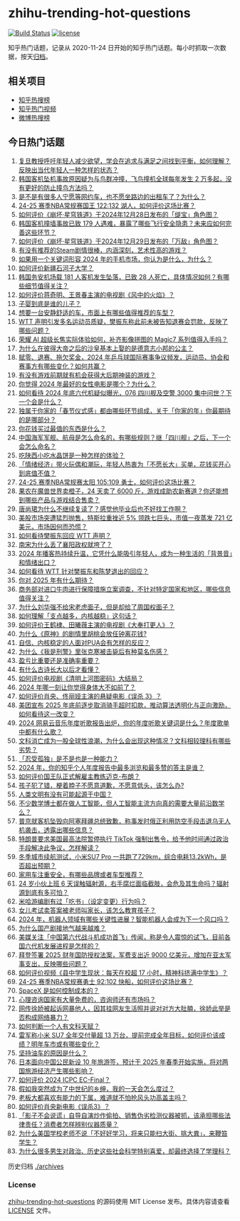 # zhihu-trending-hot-questions

[![Build Status](https://github.com/justjavac/zhihu-trending-hot-questions/workflows/ci/badge.svg?branch=master)](https://github.com/justjavac/zhihu-trending-hot-questions/actions)
[![license](https://img.shields.io/github/license/justjavac/zhihu-trending-hot-questions)](https://github.com/justjavac/zhihu-trending-hot-questions/blob/master/LICENSE)

知乎热门话题，记录从 2020-11-24
日开始的知乎热门话题。每小时抓取一次数据，按天[归档](./archives)。

## 相关项目

- [知乎热搜榜](https://github.com/justjavac/zhihu-trending-top-search)
- [知乎热门视频](https://github.com/justjavac/zhihu-trending-hot-video)
- [微博热搜榜](https://github.com/justjavac/weibo-trending-hot-search)

## 今日热门话题

<!-- BEGIN -->
<!-- 最后更新时间 Sun Dec 29 2024 17:17:04 GMT+0800 (China Standard Time) -->

1. [复旦教授呼吁年轻人减少欲望，学会在追求与满足之间找到平衡，如何理解？反映出当代年轻人一种怎样的状态？](https://www.zhihu.com/question/7944147588)
1. [韩国客机坠机事故原因疑为与鸟群冲撞，飞鸟撞机全球每年发生 2 万多起，没有更好的防止撞鸟方法吗？](https://www.zhihu.com/question/8158698495)
1. [是不是有很多人宁愿等网约车，也不愿坐路边的出租车了？为什么？](https://www.zhihu.com/question/7979944824)
1. [24-25 赛季NBA常规赛国王 122:132 湖人，如何评价这场比赛？](https://www.zhihu.com/question/8160460642)
1. [如何评价《崩坏·星穹铁道》于2024年12月28日发布的「缇宝」角色图？](https://www.zhihu.com/question/8088771606)
1. [韩国客机撞墙事故已致 179 人遇难，暴露了哪些飞行安全隐患？未来应如何完善这些环节？](https://www.zhihu.com/question/8155799679)
1. [如何评价《崩坏·星穹铁道》于2024年12月29日发布的「万敌」角色图？](https://www.zhihu.com/question/8167483635)
1. [有没有推荐的Steam剧情很棒，内涵深刻，艺术性高的游戏？](https://www.zhihu.com/question/6398805949)
1. [如果用一个关键词形容 2024 年的手机市场，你认为是什么，为什么？](https://www.zhihu.com/question/7208775634)
1. [如何评价新疆石河子大学？](https://www.zhihu.com/question/22652013)
1. [韩国务安机场载 181 人客机发生坠落，已致 28 人死亡，具体情况如何？有哪些细节值得关注？](https://www.zhihu.com/question/8152680240)
1. [如何评价蒋奇明、王景春主演的电视剧《风中的火焰》？](https://www.zhihu.com/question/4495327646)
1. [子婴到底是谁的儿子？](https://www.zhihu.com/question/42124800)
1. [想要一台安静舒适的车，市面上有哪些值得推荐的车型？](https://www.zhihu.com/question/8023249950)
1. [WTT 声明引发多名运动员质疑，樊振东称此前未被告知退赛会罚款，反映了哪些问题？](https://www.zhihu.com/question/8160347529)
1. [荣耀 AI 超级长焦实际体验如何，补齐影像拼图的 Magic7 系列值得入手吗？](https://www.zhihu.com/question/8115918841)
1. [为什么在彼得大帝之后的沙皇基本上娶的是德意志小邦的公主？](https://www.zhihu.com/question/358065188)
1. [赋零、退赛、拖欠奖金，2024 年乒乓球国际赛事争议频发，运动员、协会和赛事方有哪些变化？如何共赢？](https://www.zhihu.com/question/8004770868)
1. [有没有游戏前期就有机会获得大后期神装的游戏？](https://www.zhihu.com/question/474872763)
1. [你觉得 2024 年最好的女性电影是哪个？为什么？](https://www.zhihu.com/question/6844158980)
1. [如何看待 2024 年底六代机疑似曝光，076 四川舰及空警 3000 集中问世？下一个会是什么？](https://www.zhihu.com/question/8038336948)
1. [独属于你家的「春节仪式感」都由哪些环节组成，关于「你家的年」你最期待的是哪部分？](https://www.zhihu.com/question/7656019540)
1. [你花钱买过最值的东西是什么？](https://www.zhihu.com/question/59836061)
1. [中国海军军舰、航母是怎么命名的，有哪些规则？继「四川舰」之后，下一个会怎么命名？](https://www.zhihu.com/question/7998799889)
1. [吃陕西小吃水晶饼是一种怎样的体验？](https://www.zhihu.com/question/35952275)
1. [「情绪经济」带火玩偶和潮玩，年轻人热衷为「不愿长大」买单，花钱买开心到底值不值？](https://www.zhihu.com/question/6461528511)
1. [24-25 赛季NBA常规赛太阳 105:109 勇士，如何评价这场比赛？](https://www.zhihu.com/question/8153690406)
1. [果农在魔兽世界卖橙子，24 天卖了 6000 斤，游戏成助农新赛道？你还能想到哪些产品与游戏结合售卖？](https://www.zhihu.com/question/8071297760)
1. [唐尚珺为什么不继续复读了？感觉他毕业后也不好找工作啊？](https://www.zhihu.com/question/667247080)
1. [美股市场突遭猛烈抛售，特斯拉重挫近 5% 领跌七巨头，市值一夜蒸发 721 亿美元，市场因何而恐慌？](https://www.zhihu.com/question/8075726973)
1. [如何看待樊振东回应 WTT 声明？](https://www.zhihu.com/question/8158979697)
1. [南宋为什么丢了襄阳政权就垮了？](https://www.zhihu.com/question/7852174048)
1. [2024 年播客热持续升温，它凭什么能吸引年轻人，成为一种生活的「背景音」和情绪出口？](https://www.zhihu.com/question/7084088943)
1. [如何看待 WTT 针对樊振东和陈梦退出的回应？](https://www.zhihu.com/question/8118918539)
1. [你对 2025 年有什么期待？](https://www.zhihu.com/question/6106675709)
1. [商务部对进口牛肉进行保障措施立案调查，不针对特定国家和地区，哪些信息值得关注？](https://www.zhihu.com/question/8017457729)
1. [为什么刘华强不给宋老虎面子，但是却给了周国权面子？](https://www.zhihu.com/question/520718196)
1. [如何理解「支点越多，内核越稳」这句话？](https://www.zhihu.com/question/7271313613)
1. [如何评价王鹤棣、田曦薇主演的电视剧《大奉打更人》？](https://www.zhihu.com/question/3838228946)
1. [为什么《原神》的剧情里胡桃会放任钟离花钱?](https://www.zhihu.com/question/527557940)
1. [自信、内核稳定的人面对PUA会有怎样的反应？](https://www.zhihu.com/question/7497488334)
1. [为什么《我是刑警》里张克寒被击毙后有种莫名伤感？](https://www.zhihu.com/question/7360827152)
1. [盈亏比重要还是准确率重要？](https://www.zhihu.com/question/5568937097)
1. [有什么古诗长大以后才看懂？](https://www.zhihu.com/question/646403110)
1. [如何评价电视剧《清明上河图密码》大结局？](https://www.zhihu.com/question/8041806089)
1. [2024 年哪一刻让你觉得身体大不如前了？](https://www.zhihu.com/question/6752167369)
1. [如何评价肖央、佟丽娅主演的悬疑电影《误杀 3》？](https://www.zhihu.com/question/8022975790)
1. [美团宣布 2025 年底前逐步取消骑手超时扣款，推动算法透明化与正向激励，如何看待这一改变？](https://www.zhihu.com/question/8023106852)
1. [2024 网易云音乐年度听歌报告出炉，你的年度听歌关键词是什么？年度歌单中都有什么歌？](https://www.zhihu.com/question/7980859155)
1. [文科消亡成为一股全球性浪潮，为什么会出现这种情况？文科相较理科有哪些劣势？](https://www.zhihu.com/question/8086341738)
1. [「忍受孤独」是不是也是一种能力？](https://www.zhihu.com/question/7765469470)
1. [2024 年，你的知乎个人年度报告中最多浏览和最多赞的答主是谁？](https://www.zhihu.com/question/8004582263)
1. [如何评价国王队正式解雇主教练迈克-布朗？](https://www.zhihu.com/question/8073142899)
1. [孩子犯了错，梗着脖子不愿意道歉，不愿意低头，该怎么办?](https://www.zhihu.com/question/6074377776)
1. [人类文明有没有可能起源于中国？](https://www.zhihu.com/question/3072935311)
1. [不少数学博士都在做人工智能，但人工智能主流方向真的需要大量前沿数学么？](https://www.zhihu.com/question/515063566)
1. [普京就客机坠毁向阿塞拜疆总统致歉，称事发时俄正利用防空手段击退乌无人机袭击，透露出哪些信息？](https://www.zhihu.com/question/8117331659)
1. [特朗普要求美国最高法院暂停执行 TikTok 强制出售令，给予他时间通过政治手段解决此争议，怎样解读？](https://www.zhihu.com/question/8068996866)
1. [冬季城市续航测试，小米SU7 Pro 一共跑了729km，综合电耗13.2kWh，是否超出预期？](https://www.zhihu.com/question/7123725133)
1. [家用车注重安全，有哪些品牌或者车型推荐？](https://www.zhihu.com/question/7906571610)
1. [24 岁小伙上班 6 天误触辐射源，右手腐烂面临截肢，会危及其生命吗？辐射源到底有多可怕？](https://www.zhihu.com/question/7842123012)
1. [米哈游编剧有过「吃书」（设定变更）行为吗？](https://www.zhihu.com/question/7670277458)
1. [女儿考试卖答案被老师叫家长，该怎么教育孩子？](https://www.zhihu.com/question/7945189688)
1. [2024 年，机器人领域有哪些关键性进展？智能机器人会成为下一个风口吗？](https://www.zhihu.com/question/6738842444)
1. [为什么国产剧接地气越来越难？](https://www.zhihu.com/question/7381552698)
1. [美媒关注「中国第六代战斗机成功首飞」传闻，称是令人震惊的试飞，目前各国六代机发展进程是怎样的？](https://www.zhihu.com/question/8071663317)
1. [拜登签署 2025 财年国防授权法案，军费支出近 9000 亿美元，增加在亚太军事支出，反映哪些问题？](https://www.zhihu.com/question/7736519835)
1. [如何评价视频《县中学生现状：每天在校超 17 小时，精神科挤满中学生》？](https://www.zhihu.com/question/8001560738)
1. [24-25 赛季NBA常规赛勇士 92:102 快船，如何评价这场比赛？](https://www.zhihu.com/question/8076900986)
1. [SpaceX 是如何控制成本的？](https://www.zhihu.com/question/21905398)
1. [心理咨询国家有大量免费的，咨询师还有市场吗？](https://www.zhihu.com/question/7880454594)
1. [网传徐娇被起诉网暴他人，因其挂网友生活照并说对对方大肚腩，徐娇此举是否构成网络暴力？](https://www.zhihu.com/question/8102774459)
1. [如何判断一个人有文科天赋？](https://www.zhihu.com/question/438266130)
1. [雷军称小米 SU7 全年交付量超 13 万台，提前完成全年目标，如何评价该成绩？明年车市或有哪些变化？](https://www.zhihu.com/question/8089957534)
1. [坚持油车的原因是什么？](https://www.zhihu.com/question/3139858418)
1. [日本面向中国公民新设 10 年旅游签，预计于 2025 年春季开始实施，将对两国旅游经济产生哪些影响？](https://www.zhihu.com/question/7828163623)
1. [如何评价 2024 ICPC EC-Final？](https://www.zhihu.com/question/5762136546)
1. [假如我突然成为了中世纪的乡绅，我的一天会怎么度过？](https://www.zhihu.com/question/929339990)
1. [老板大都喜欢有能力的下属，难道就不怕抢风头功高盖主吗？](https://www.zhihu.com/question/7734714885)
1. [如何评价肖央新电影《误杀3》？](https://www.zhihu.com/question/8043058119)
1. [「影子不会说谎」自导自演炒作偷拍、销售伪劣检测仪器被抓，该承担哪些法律责任？消费者怎样辨别仪器质量？](https://www.zhihu.com/question/8068920384)
1. [为什么美国学校老师不说「不好好学习，将来只能扫大街、挑大粪」，来鞭笞学生？](https://www.zhihu.com/question/632232275)
1. [为什么很多男生对政治、历史这些社会科学特别喜爱，却最终选择了学理科？](https://www.zhihu.com/question/7263576563)

<!-- END -->

历史归档 [./archives](./archives)

### License

[zhihu-trending-hot-questions](https://github.com/justjavac/zhihu-trending-hot-questions)
的源码使用 MIT License 发布。具体内容请查看 [LICENSE](./LICENSE) 文件。
